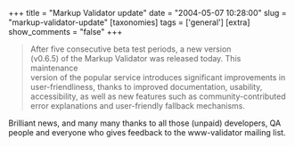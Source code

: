 +++
title = "Markup Validator update"
date = "2004-05-07 10:28:00"
slug = "markup-validator-update"
[taxonomies]
tags = ['general']
[extra]
show_comments = "false"
+++

> After five consecutive beta test periods, a new version  
> (v0.6.5) of the Markup Validator was released today. This maintenance  
> version of the popular service introduces significant improvements in  
> user-friendliness, thanks to improved documentation, usability,  
> accessibility, as well as new features such as community-contributed  
> error explanations and user-friendly fallback mechanisms.

Brilliant news, and many many thanks to all those (unpaid) developers, QA people and everyone who gives feedback to the www-validator mailing list.
